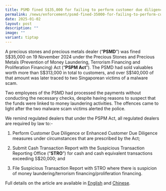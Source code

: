 ```yaml
---
title: PSMD fined S$35,000 for failing to perform customer due diligence measures
permalink: /news/enforcement/psmd-fined-35000-for-failing-to-perform-customer-due-diligence-measures/
date: 2025-01-02
layout: post
description: ""
image: ""
variant: tiptap
---
```

<p>A precious stones and precious metals dealer (“<strong>PSMD</strong>”)
was fined S$35,000 on 19 November 2024 under the Precious Stones and Precious
Metals (Prevention of Money Laundering, Terrorism Financing and Proliferation
Financing) Act (“<strong>PSPM Act</strong>”). The PSMD had sold valuables
worth more than S$313,000 in total to customers, and over S$140,000 of
that amount was later traced to two Singaporean victims of a malware scam.&nbsp;</p>
<p>Two employees of the PSMD had processed the payments without conducting
the necessary checks, despite having reasons to suspect that the funds
were linked to money laundering activities. The offences came to light
after the two malware scam victims alerted the police.&nbsp;</p>
<p>We remind regulated dealers that under the PSPM Act, all regulated dealers
are required by law to:-</p>
<ol data-tight="true" class="tight">
<li>
<p>Perform Customer Due Diligence or Enhanced Customer Due Diligence measures
under circumstances that are prescribed by the Act;</p>
</li>
<li>
<p>Submit Cash Transaction Report with the Suspicious Transaction Reporting
Office (“<strong>STRO</strong>”) for cash and cash equivalent transactions
exceeding S$20,000; and</p>
</li>
<li>
<p>File Suspicious Transaction Report with STRO where there is suspicion
of money laundering/terrorism financing/proliferation financing.</p>
</li>
</ol>
<p>Full details on the article are available in <a href="https://www.straitstimes.com/singapore/courts-crime/store-fined-35k-after-its-workers-sold-jewellery-to-customers-who-bought-them-with-scam-proceeds" rel="noopener noreferrer nofollow" target="_blank">English</a> and
<a href="https://www.zaobao.com.sg/news/singapore/story20241119-5370153" rel="noopener noreferrer nofollow" target="_blank">Chinese</a>.</p>